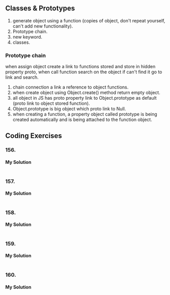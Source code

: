 ## Classes & Prototypes
1. generate object using a function (copies of object, don't repeat yourself, can't add new functionality).
2. Prototype chain.
3. new keyword.
4. classes.

### Prototype chain 

when assign object create a link to functions stored and store in hidden property proto, when call function search on the object if can't find it go to link and search. 
 
1. chain connection a link a reference to object functions.
2. when create object using Object.create() method return empty object.
3. all object in JS has proto property link to Object.prototype as default (proto link to object stored function).
4. Object.prototype is big object which proto link to Null.
5. when creating a function, a property object called prototype is being created automatically and is being attached to the function object.  

## Coding Exercises
### 156.[]()
#### My Solution
```javascript

```
### 157.[]()
#### My Solution
```javascript

```
### 158.[]()
#### My Solution
```javascript

```
### 159.[]()
#### My Solution
```javascript

```
### 160.[]()
#### My Solution
```javascript

```
